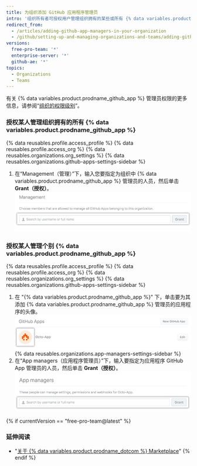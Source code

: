 ```yaml
---
title: 为组织添加 GitHub 应用程序管理员
intro: '组织所有者可授权用户管理组织拥有的某些或所有 {% data variables.product.prodname_github_app %}。'
redirect_from:
  - /articles/adding-github-app-managers-in-your-organization
  - /github/setting-up-and-managing-organizations-and-teams/adding-github-app-managers-in-your-organization
versions:
  free-pro-team: '*'
  enterprise-server: '*'
  github-ae: '*'
topics:
  - Organizations
  - Teams
---
```


有关 {% data variables.product.prodname_github_app %} 管理员权限的更多信息，请参阅“[组织的权限级别](/articles/permission-levels-for-an-organization#github-app-managers)”。

### 授权某人管理组织拥有的所有 {% data variables.product.prodname_github_app %}

{% data reusables.profile.access_profile %}
{% data reusables.profile.access_org %}
{% data reusables.organizations.org_settings %}
{% data reusables.organizations.github-apps-settings-sidebar %}
1. 在“Management（管理）”下，输入您要指定为组织中 {% data variables.product.prodname_github_app %} 管理员的人员，然后单击 **Grant（授权）**。 ![添加 {% data variables.product.prodname_github_app %} 管理员](/assets/images/help/organizations/add-github-app-manager.png)

### 授权某人管理个别 {% data variables.product.prodname_github_app %}

{% data reusables.profile.access_profile %}
{% data reusables.profile.access_org %}
{% data reusables.organizations.org_settings %}
{% data reusables.organizations.github-apps-settings-sidebar %}
1. 在 "{% data variables.product.prodname_github_app %}" 下，单击要为其添加 {% data variables.product.prodname_github_app %} 管理员的应用程序的头像。 ![选择 {% data variables.product.prodname_github_app %}](/assets/images/help/organizations/select-github-app.png)
{% data reusables.organizations.app-managers-settings-sidebar %}
1. 在“App managers（应用程序管理员）”下，输入要指定为应用程序 GitHub App 管理员的人员，然后单击 **Grant（授权）**。 ![添加特定应用程序的 {% data variables.product.prodname_github_app %} 管理员](/assets/images/help/organizations/add-github-app-manager-for-app.png)

{% if currentVersion == "free-pro-team@latest" %}
### 延伸阅读

- "[关于 {% data variables.product.prodname_dotcom %} Marketplace](/articles/about-github-marketplace/)"
{% endif %}
